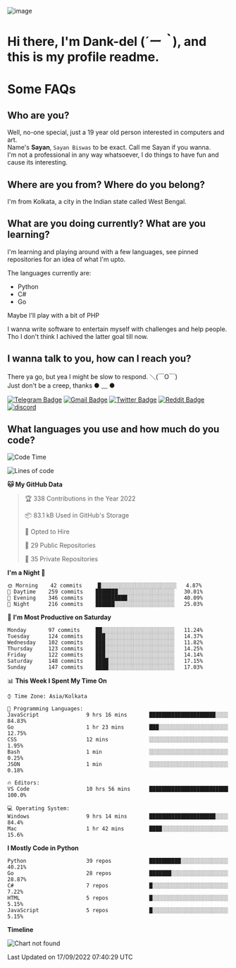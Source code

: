![image](https://user-images.githubusercontent.com/63096193/125182844-29f20800-e22f-11eb-8dc9-b0f2d29647bb.png)

# **Hi there, I'm Dank-del (*´ー｀*), and this is my profile readme.**
<!--  [![Profile views](https://gpvc.arturio.dev/dank-del)](https://github.com/dank-del) -->
# Some FAQs

## **Who are you?**

Well, no-one special, just a 19 year old person interested in computers and art. \
Name's **Sayan**, `Sayan Biswas` to be exact. Call me Sayan if you wanna. \
I'm not a professional in any way whatsoever, I do things to have fun and cause its interesting.

## **Where are you from? Where do you belong?**

I'm from Kolkata, a city in the Indian state called West Bengal.

## **What are you doing currently? What are you learning?**

I'm learning and playing around with a few languages, see pinned repositories for an idea of what I'm upto.

The languages currently are:

- Python
- C#
- Go

Maybe I'll play with a bit of PHP

I wanna write software to entertain myself with challenges and help people. \
Tho I don't think I achived the latter goal till now.

<!--## **Eww, I see a weeb profile.**

Can't help it, it's the best way to hide my face on this account
> Why do people hate weebs .-.

## **Cool, what more interests you?**

My interests are quite, weird. They're scattered all over the place. \
I've been fascinated by music and have studied it since the age of 6, I've performed on stage and on air but yeah now I've been away from that. I specialize in key instruments. \
Another thing that interests me is Media Production, aka, working with audio, video and broadcasting media.

> I just like art in general. also feeds the reason of me being obsessed with Japanese drawings (⋟ ﹏ ⋞)-->

## **I wanna talk to you, how can I reach you?**

There ya go, but yea I might be slow to respond. ＼(￣O￣) \
Just don't be a creep, thanks ● ﹏ ●

[![Telegram Badge](https://img.shields.io/badge/-dank_as_fuck-1ca0f1?style=flat-square&logo=telegram&logoColor=white&link=https://t.me/dank_as_fuck)](https://t.me/dank_as_fuck)
[![Gmail Badge](https://img.shields.io/badge/-chizuru@kanojo.tk-c14438?style=flat-square&logo=Gmail&logoColor=white&link=mailto:chizuru@kanojo.tk)](mailto:chizuru@kanojo.tk)
[![Twitter Badge](https://img.shields.io/twitter/follow/TheDankDel?style=social)](https://twitter.com/TheDankDel)
[![Reddit Badge](https://img.shields.io/reddit/user-karma/combined/dank_as_fuck_?style=social)](https://www.reddit.com/user/dank_as_fuck_/)
[![discord](https://discord-md-badge.vercel.app/api/shield/506536929152466945?style=social)](https://discordapp.com/users/506536929152466945)

## **What languages you use and how much do you code?**

<!--START_SECTION:waka-->
![Code Time](http://img.shields.io/badge/Code%20Time-748%20hrs%2020%20mins-blue)

![Lines of code](https://img.shields.io/badge/From%20Hello%20World%20I%27ve%20Written-943%20Thousand%20lines%20of%20code-blue)

**🐱 My GitHub Data** 

> 🏆 338 Contributions in the Year 2022
 > 
> 📦 83.1 kB Used in GitHub's Storage 
 > 
> 💼 Opted to Hire
 > 
> 📜 29 Public Repositories 
 > 
> 🔑 35 Private Repositories  
 > 
**I'm a Night 🦉** 

```text
🌞 Morning    42 commits     █░░░░░░░░░░░░░░░░░░░░░░░░   4.87% 
🌆 Daytime    259 commits    ███████░░░░░░░░░░░░░░░░░░   30.01% 
🌃 Evening    346 commits    ██████████░░░░░░░░░░░░░░░   40.09% 
🌙 Night      216 commits    ██████░░░░░░░░░░░░░░░░░░░   25.03%

```
📅 **I'm Most Productive on Saturday** 

```text
Monday       97 commits     ██░░░░░░░░░░░░░░░░░░░░░░░   11.24% 
Tuesday      124 commits    ███░░░░░░░░░░░░░░░░░░░░░░   14.37% 
Wednesday    102 commits    ███░░░░░░░░░░░░░░░░░░░░░░   11.82% 
Thursday     123 commits    ███░░░░░░░░░░░░░░░░░░░░░░   14.25% 
Friday       122 commits    ███░░░░░░░░░░░░░░░░░░░░░░   14.14% 
Saturday     148 commits    ████░░░░░░░░░░░░░░░░░░░░░   17.15% 
Sunday       147 commits    ████░░░░░░░░░░░░░░░░░░░░░   17.03%

```


📊 **This Week I Spent My Time On** 

```text
⌚︎ Time Zone: Asia/Kolkata

💬 Programming Languages: 
JavaScript               9 hrs 16 mins       █████████████████████░░░░   84.83% 
Go                       1 hr 23 mins        ███░░░░░░░░░░░░░░░░░░░░░░   12.75% 
CSS                      12 mins             ░░░░░░░░░░░░░░░░░░░░░░░░░   1.95% 
Bash                     1 min               ░░░░░░░░░░░░░░░░░░░░░░░░░   0.25% 
JSON                     1 min               ░░░░░░░░░░░░░░░░░░░░░░░░░   0.18%

🔥 Editors: 
VS Code                  10 hrs 56 mins      █████████████████████████   100.0%

💻 Operating System: 
Windows                  9 hrs 14 mins       █████████████████████░░░░   84.4% 
Mac                      1 hr 42 mins        ████░░░░░░░░░░░░░░░░░░░░░   15.6%

```

**I Mostly Code in Python** 

```text
Python                   39 repos            ██████████░░░░░░░░░░░░░░░   40.21% 
Go                       28 repos            ███████░░░░░░░░░░░░░░░░░░   28.87% 
C#                       7 repos             █░░░░░░░░░░░░░░░░░░░░░░░░   7.22% 
HTML                     5 repos             █░░░░░░░░░░░░░░░░░░░░░░░░   5.15% 
JavaScript               5 repos             █░░░░░░░░░░░░░░░░░░░░░░░░   5.15%

```


**Timeline**

![Chart not found](https://raw.githubusercontent.com/Dank-del/Dank-del/main/charts/bar_graph.png) 


 Last Updated on 17/09/2022 07:40:29 UTC
<!--END_SECTION:waka-->

<!--## **Can I stalk your spotify?**

Um sure.

![OwO Spotify](https://spotify-recently-played-readme.vercel.app/api?user=31fdrsslnr7nvq4ytqwtw7c4rxfm&count=5)-->
